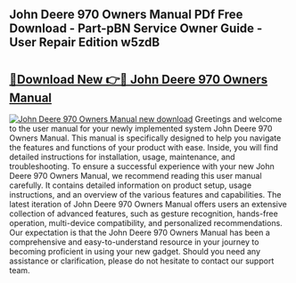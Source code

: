 ## John Deere 970 Owners Manual PDf Free Download - Part-pBN Service Owner Guide - User Repair Edition w5zdB

# <h2><a href="http://bc92365.oget.top/?id=John+Deere+970+Owners+Manual">🔗Download New 👉🔴 John Deere 970 Owners Manual</a></h2>

[![John Deere 970 Owners Manual new download](https://i.imgur.com/5g1atiW.png)](http://bc92365.oget.top/?id=John+Deere+970+Owners+Manual)
Greetings and welcome to the user manual for your newly implemented system John Deere 970 Owners Manual. This manual is specifically designed to help you navigate the features and functions of your product with ease. Inside, you will find detailed instructions for installation, usage, maintenance, and troubleshooting. To ensure a successful experience with your new John Deere 970 Owners Manual, we recommend reading this user manual carefully. It contains detailed information on product setup, usage instructions, and an overview of the various features and capabilities. The latest iteration of John Deere 970 Owners Manual offers users an extensive collection of advanced features, such as gesture recognition, hands-free operation, multi-device compatibility, and personalized recommendations. Our expectation is that the John Deere 970 Owners Manual has been a comprehensive and easy-to-understand resource in your journey to becoming proficient in using your new gadget. Should you need any assistance or clarification, please do not hesitate to contact our support team.
